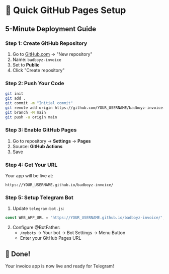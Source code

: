 # 🚀 Quick GitHub Pages Setup

## 5-Minute Deployment Guide

### Step 1: Create GitHub Repository
1. Go to [GitHub.com](https://github.com) → "New repository"
2. Name: `badboyz-invoice`
3. Set to **Public**
4. Click "Create repository"

### Step 2: Push Your Code
```bash
git init
git add .
git commit -m "Initial commit"
git remote add origin https://github.com/YOUR_USERNAME/badboyz-invoice.git
git branch -M main
git push -u origin main
```

### Step 3: Enable GitHub Pages
1. Go to repository → **Settings** → **Pages**
2. Source: **GitHub Actions**
3. Save

### Step 4: Get Your URL
Your app will be live at:
```
https://YOUR_USERNAME.github.io/badboyz-invoice/
```

### Step 5: Setup Telegram Bot
1. Update `telegram-bot.js`:
```javascript
const WEB_APP_URL = 'https://YOUR_USERNAME.github.io/badboyz-invoice/';
```

2. Configure @BotFather:
   - `/mybots` → Your bot → Bot Settings → Menu Button
   - Enter your GitHub Pages URL

## 🎉 Done!
Your invoice app is now live and ready for Telegram!
